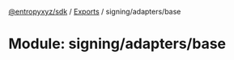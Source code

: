 [@entropyxyz/sdk](../README.md) / [Exports](../modules.md) / signing/adapters/base

# Module: signing/adapters/base
